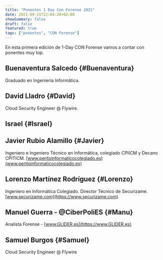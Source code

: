 ```yaml
---
title: "Ponentes 1 Day Con Forense 2021"
date: 2021-09-21T22:04:20+02:00
showSummary: false
draft: false
featured: true
tags: ["ponentes", "CON Forense"]
---
```


En esta primera edición de 1-Day CON Forense vamos a contar con ponentes muy top.

## Buenaventura Salcedo {#Buenaventura}

Graduado en Ingeniería Informática.

## David Lladro {#David}

Cloud Security Engineer @ Flywire.

## Israel {#Israel}

## Javier Rubio Alamillo {#Javier}

Ingeniero e Ingeniero Técnico en Informática, colegiado CPIICM y Decano CPITICM.
[www.peritoinformaticocolegiado.es](www.peritoinformaticocolegiado.es)

## Lorenzo Martínez Rodríguez {#Lorenzo}

Ingeniero en Informática Colegiado. Director Técnico de Securízame.
[www.securizame.com](https://www.securizame.com)

## Manuel Guerra - @CiberPoliES {#Manu}

Analista Forense - [www.GLIDER.es](https://www.GLIDER.es)

## Samuel Burgos {#Samuel}

Cloud Security Engineer @ Flywire
